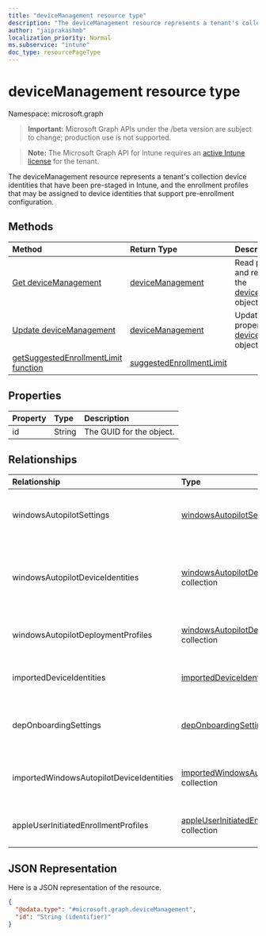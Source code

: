 ```yaml
---
title: "deviceManagement resource type"
description: "The deviceManagement resource represents a tenant's collection device identities that have been pre-staged in Intune, and the enrollment profiles that may be assigned to device identities that support pre-enrollment configuration."
author: "jaiprakashmb"
localization_priority: Normal
ms.subservice: "intune"
doc_type: resourcePageType
---
```


# deviceManagement resource type

Namespace: microsoft.graph
> **Important:** Microsoft Graph APIs under the /beta version are subject to change; production use is not supported.

> **Note:** The Microsoft Graph API for Intune requires an [active Intune license](https://go.microsoft.com/fwlink/?linkid=839381) for the tenant.


The deviceManagement resource represents a tenant's collection device identities that have been pre-staged in Intune, and the enrollment profiles that may be assigned to device identities that support pre-enrollment configuration.

## Methods
|Method|Return Type|Description|
|:---|:---|:---|
|[Get deviceManagement](../api/intune-enrollment-devicemanagement-get.md)|[deviceManagement](../resources/intune-enrollment-devicemanagement.md)|Read properties and relationships of the [deviceManagement](../resources/intune-enrollment-devicemanagement.md) object.|
|[Update deviceManagement](../api/intune-enrollment-devicemanagement-update.md)|[deviceManagement](../resources/intune-enrollment-devicemanagement.md)|Update the properties of a [deviceManagement](../resources/intune-enrollment-devicemanagement.md) object.|
|[getSuggestedEnrollmentLimit function](../api/intune-enrollment-devicemanagement-getsuggestedenrollmentlimit.md)|[suggestedEnrollmentLimit](../resources/intune-enrollment-suggestedenrollmentlimit.md)||

## Properties
|Property|Type|Description|
|:---|:---|:---|
|id|String|The GUID for the object.|

## Relationships
|Relationship|Type|Description|
|:---|:---|:---|
|windowsAutopilotSettings|[windowsAutopilotSettings](../resources/intune-enrollment-windowsautopilotsettings.md)|The Windows autopilot account settings.|
|windowsAutopilotDeviceIdentities|[windowsAutopilotDeviceIdentity](../resources/intune-enrollment-windowsautopilotdeviceidentity.md) collection|The Windows autopilot device identities contained collection.|
|windowsAutopilotDeploymentProfiles|[windowsAutopilotDeploymentProfile](../resources/intune-enrollment-windowsautopilotdeploymentprofile.md) collection|Windows auto pilot deployment profiles|
|importedDeviceIdentities|[importedDeviceIdentity](../resources/intune-enrollment-importeddeviceidentity.md) collection|The imported device identities.|
|depOnboardingSettings|[depOnboardingSetting](../resources/intune-enrollment-deponboardingsetting.md) collection|This collections of multiple DEP tokens per-tenant.|
|importedWindowsAutopilotDeviceIdentities|[importedWindowsAutopilotDeviceIdentity](../resources/intune-enrollment-importedwindowsautopilotdeviceidentity.md) collection|Collection of imported Windows autopilot devices.|
|appleUserInitiatedEnrollmentProfiles|[appleUserInitiatedEnrollmentProfile](../resources/intune-enrollment-appleuserinitiatedenrollmentprofile.md) collection|Apple user initiated enrollment profiles|

## JSON Representation
Here is a JSON representation of the resource.
<!-- {
  "blockType": "resource",
  "keyProperty": "id",
  "@odata.type": "microsoft.graph.deviceManagement"
}
-->
``` json
{
  "@odata.type": "#microsoft.graph.deviceManagement",
  "id": "String (identifier)"
}
```
